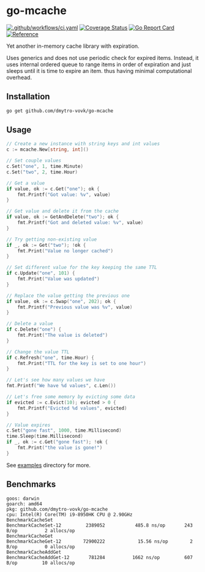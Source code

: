 # go-mcache
[![.github/workflows/ci.yaml](https://github.com/dmytro-vovk/go-mcache/actions/workflows/ci.yaml/badge.svg)](https://github.com/dmytro-vovk/go-mcache/actions/workflows/ci.yaml)
[![Coverage Status](https://coveralls.io/repos/github/dmytro-vovk/go-mcache/badge.svg)](https://coveralls.io/github/dmytro-vovk/go-mcache)
[![Go Report Card](https://goreportcard.com/badge/github.com/dmytro-vovk/go-mcache)](https://goreportcard.com/report/github.com/dmytro-vovk/go-mcache)
[![Reference](https://pkg.go.dev/badge/github.com/dmytro-vovk/go-mcache.svg)](https://pkg.go.dev/github.com/dmytro-vovk/go-mcache)

Yet another in-memory cache library with expiration.

Uses generics and does not use periodic check for expired items.
Instead, it uses internal ordered queue to range items in order of expiration and just sleeps until it is time to expire an item.
thus having minimal computational overhead.

## Installation

```sh
go get github.com/dmytro-vovk/go-mcache
```

## Usage

```go
// Create a new instance with string keys and int values
c := mcache.New[string, int]()

// Set couple values
c.Set("one", 1, time.Minute)
c.Set("two", 2, time.Hour)

// Get a value
if value, ok := c.Get("one"); ok {
	fmt.Printf("Got value: %v", value)
}

// Get value and delete it from the cache
if value, ok := GetAndDelete("two"); ok {
    fmt.Printf("Got and deleted value: %v", value)
}

// Try getting non-existing value
if _, ok := Get("two"); !ok {
    fmt.Print("Value no longer cached")
}

// Set different value for the key keeping the same TTL
if c.Update("one", 101) {
    fmt.Print("Value was updated")
}

// Replace the value getting the previous one
if value, ok := c.Swap("one", 202); ok {
    fmt.Printf("Previous value was %v", value)
}

// Delete a value
if c.Delete("one") {
    fmt.Print("The value is deleted")
}

// Change the value TTL 
if c.Refresh("one", time.Hour) {
    fmt.Print("TTL for the key is set to one hour")
}

// Let's see how many values we have
fmt.Printf("We have %d values", c.Len())

// Let's free some memory by evicting some data
if evicted := c.Evict(10); evicted > 0 {
    fmt.Printf("Evicted %d values", evicted)
}

// Value expires
c.Set("gone fast", 1000, time.Millisecond)
time.Sleep(time.Millisecond)
if _, ok := c.Get("gone fast"); !ok {
    fmt.Print("the value is gone!")
}
```

See [examples](examples) directory for more.

## Benchmarks
```
goos: darwin
goarch: amd64
pkg: github.com/dmytro-vovk/go-mcache
cpu: Intel(R) Core(TM) i9-8950HK CPU @ 2.90GHz
BenchmarkCacheSet
BenchmarkCacheSet-12       	 2389052	       485.8 ns/op	     243 B/op	       2 allocs/op
BenchmarkCacheGet
BenchmarkCacheGet-12       	72900222	        15.56 ns/op	       2 B/op	       0 allocs/op
BenchmarkCacheAddGet
BenchmarkCacheAddGet-12    	  781284	      1662 ns/op	     607 B/op	      10 allocs/op
```
